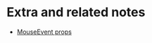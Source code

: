 # Extra and related notes

- [MouseEvent props](https://www.notion.so/anavela/MouseEvent-props-a557343d13a04b4b9a6cf180983ec67c)